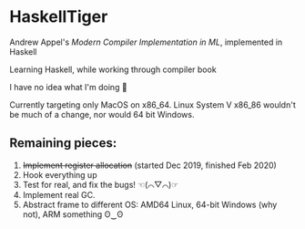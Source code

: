 # HaskellTiger
Andrew Appel's _Modern Compiler Implementation in ML_, implemented in Haskell

Learning Haskell, while working through compiler book

I have no idea what I'm doing :clown_face:

Currently targeting only MacOS on x86_64.
Linux System V x86_86 wouldn't be much of a change, nor would 64 bit Windows.

## Remaining pieces:

1. ~~Implement register allocation~~ (started Dec 2019, finished Feb 2020)
2. Hook everything up
3. Test for real, and fix the bugs! ☜(⌒▽⌒)☞
4. Implement real GC.
5. Abstract frame to different OS: AMD64 Linux, 64-bit Windows (why not), ARM something ʘ‿ʘ
